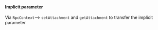 #### Implicit parameter

Via `RpcContext`--> `setAttachment` and `getAttachment` to transfer the implicit parameter